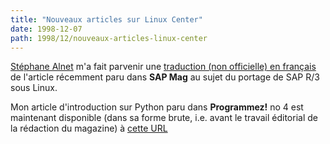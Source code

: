 ```yaml
---
title: "Nouveaux articles sur Linux Center"
date: 1998-12-07
path: 1998/12/nouveaux-articles-linux-center
---
```


<P>
<A HREF="mailto:stephane@u-picardie.fr">Stéphane Alnet</A> m'a fait parvenir une
<A HREF="http://www.linux-center.org/articles/9812/sap.txt">traduction
(non officielle) en français</A> de l'article récemment paru dans <B>SAP
Mag</B> au sujet du portage de SAP R/3 sous Linux.
</P>

<P>
Mon article d'introduction sur Python paru dans <B>Programmez!</B>
no 4 est maintenant disponible (dans sa forme brute, i.e. avant
le travail éditorial de la rédaction du magazine) à <A HREF="http://www.linux-center.org/articles/9812/python.html">cette URL</A>
</P>


